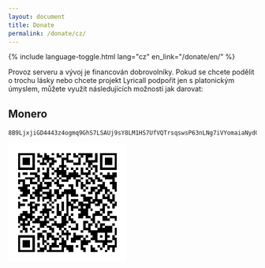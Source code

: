 ```yaml
---
layout: document
title: Donate
permalink: /donate/cz/
---
```


{% include language-toggle.html lang="cz" en_link="/donate/en/" %}

Provoz serveru a vývoj je financován dobrovolníky. Pokud se chcete podělit o trochu
lásky nebo chcete projekt Lyricall podpořit jen s platonickým úmyslem, můžete využít
následujících možností jak darovat:

## Monero

```
8B9LjxjiGD4443z4ogmq9GhS7LSAUj9sY8LM1HS7UfVQTrsqswsP63nLNg7iVYomaiaNydCzCKczdEyEsL2sfp89RDFaCpn
```

![Monero](/donate/monero-qr-code.png)

